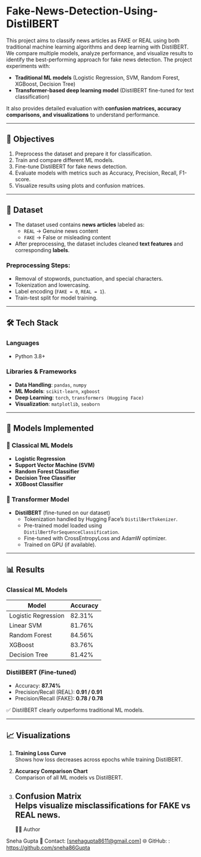 # Fake-News-Detection-Using-DistilBERT
This project aims to classify news articles as FAKE or REAL using both traditional machine learning algorithms and deep learning with DistilBERT. We compare multiple models, analyze performance, and visualize results to identify the best-performing approach for fake news detection.
The project experiments with:  
- **Traditional ML models** (Logistic Regression, SVM, Random Forest, XGBoost, Decision Tree)  
- **Transformer-based deep learning model** (DistilBERT fine-tuned for text classification)  

It also provides detailed evaluation with **confusion matrices, accuracy comparisons, and visualizations** to understand performance.  

---

## 🎯 Objectives  
1. Preprocess the dataset and prepare it for classification.  
2. Train and compare different ML models.  
3. Fine-tune DistilBERT for fake news detection.  
4. Evaluate models with metrics such as Accuracy, Precision, Recall, F1-score.  
5. Visualize results using plots and confusion matrices.  

---
## 📂 Dataset  
- The dataset used contains **news articles** labeled as:  
  - `REAL` → Genuine news content  
  - `FAKE` → False or misleading content  
- After preprocessing, the dataset includes cleaned **text features** and corresponding **labels**.  

### Preprocessing Steps:  
- Removal of stopwords, punctuation, and special characters.  
- Tokenization and lowercasing.  
- Label encoding (`FAKE = 0`, `REAL = 1`).  
- Train-test split for model training.  

---
## 🛠️ Tech Stack  

### **Languages**  
- Python 3.8+  

### **Libraries & Frameworks**  
- **Data Handling**: `pandas`, `numpy`  
- **ML Models**: `scikit-learn`, `xgboost`  
- **Deep Learning**: `torch`, `transformers (Hugging Face)`  
- **Visualization**: `matplotlib`, `seaborn`  

---
## 🧠 Models Implemented  

### 🔹 Classical ML Models  
- **Logistic Regression**  
- **Support Vector Machine (SVM)**  
- **Random Forest Classifier**  
- **Decision Tree Classifier**  
- **XGBoost Classifier**  

### 🔹 Transformer Model  
- **DistilBERT** (fine-tuned on our dataset)  
  - Tokenization handled by Hugging Face’s `DistilBertTokenizer`.  
  - Pre-trained model loaded using `DistilBertForSequenceClassification`.  
  - Fine-tuned with CrossEntropyLoss and AdamW optimizer.  
  - Trained on GPU (if available).  

---

## 📊 Results  

### **Classical ML Models**  
| Model               | Accuracy |
|----------------------|----------|
| Logistic Regression  | 82.31%   |
| Linear SVM           | 81.76%   |
| Random Forest        | 84.56%   |
| XGBoost              | 83.76%   |
| Decision Tree        | 81.42%   |

### **DistilBERT (Fine-tuned)**  
- Accuracy: **87.74%**  
- Precision/Recall (REAL): **0.91 / 0.91**  
- Precision/Recall (FAKE): **0.78 / 0.78**  

✅ DistilBERT clearly outperforms traditional ML models.  

---

## 📈 Visualizations  

1. **Training Loss Curve**  
   Shows how loss decreases across epochs while training DistilBERT.  

2. **Accuracy Comparison Chart**  
   Comparison of all ML models vs DistilBERT.  

3. **Confusion Matrix**  
   Helps visualize misclassifications for FAKE vs REAL news.
   ---
   👩‍💻 Author

Sneha Gupta
📧 Contact: [snehagupta8611@gmail.com]
🌐 GitHub: : https://github.com/sneha86Gupta
